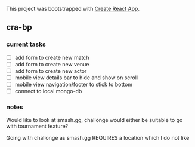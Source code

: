 This project was bootstrapped with [Create React App](https://github.com/facebook/create-react-app).

## cra-bp

### current tasks
- [ ] add form to create new match
- [ ] add form to create new venue
- [ ] add form to create new actor
- [ ] mobile view details bar to hide and show on scroll
- [ ] mobile view navigation/footer to stick to bottom
- [ ] connect to local mongo-db

### notes
Would like to look at smash.gg, challonge would either be suitable to go with tournament feature?

Going with challonge as smash.gg REQUIRES a location which I do not like